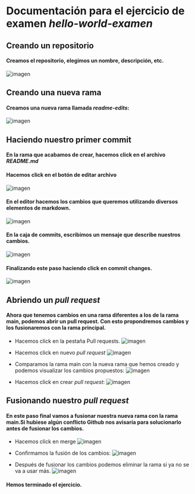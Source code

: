 # Documentación para el ejercicio de examen *hello-world-examen*

## Creando un repositorio

#### Creamos el repositorio, elegimos un nombre, descripción, etc.

![imagen](https://user-images.githubusercontent.com/91874629/159226623-e4bc16e2-71bc-44b4-a54e-6d86b1d71b79.png)


## Creando una nueva rama

#### Creamos una nueva rama llamada *readme-edits*:

![imagen](https://user-images.githubusercontent.com/91874629/159226816-b3363f64-f82e-4438-8170-65b63ba793d6.png)


## Haciendo nuestro primer commit

#### En la rama que acabamos de crear, hacemos click en el archivo *README.md*
#### Hacemos click en el botón de editar archivo

![imagen](https://user-images.githubusercontent.com/91874629/159226979-ad635e4b-ce6e-47a3-bd8d-bdecf1c47981.png)


#### En el editor hacemos los cambios que queremos utilizando diversos elementos de markdown.

![imagen](https://user-images.githubusercontent.com/91874629/159227108-2b9284d6-deef-4510-8a26-b6a71e2621b0.png)


#### En la caja de commits, escribimos un mensaje que describe nuestros cambios.

![imagen](https://user-images.githubusercontent.com/91874629/159227205-321fddbe-b83e-4e4c-8a94-eae3cb19d96c.png)


#### Finalizando este paso haciendo click en commit changes.
![imagen](https://user-images.githubusercontent.com/91874629/159227287-f0dd3e2b-6919-4e78-b437-707a53696ef3.png)


## Abriendo un *pull request*

#### Ahora que tenemos cambios en una rama diferentes a los de la rama main, podemos abrir un pull request. Con esto propondremos cambios y los fusionaremos con la rama principal.

- Hacemos click en la pestaña Pull requests.
![imagen](https://user-images.githubusercontent.com/91874629/159227418-7b958477-f7d0-4c0f-b89b-b8d2ad67b3d7.png)


- Hacemos click en nuevo *pull request*
![imagen](https://user-images.githubusercontent.com/91874629/159227485-afd7e909-4170-4382-ae7a-544768683010.png)


- Comparamos la rama main con la nueva rama que hemos creado y podemos visualizar los cambios propuestos:
![imagen](https://user-images.githubusercontent.com/91874629/159227547-d2f792f6-adc3-4dd0-a9e0-9cd752aeff24.png)



- Hacemos click en crear *pull request*:
![imagen](https://user-images.githubusercontent.com/91874629/159227639-f54939cd-9d79-4939-b129-cfd17a8430bc.png)


## Fusionando nuestro *pull request*

#### En este paso final vamos a fusionar nuestra nueva rama con la rama main.Si hubiese algún conflicto Github nos avisaría para solucionarlo antes de fusionar los cambios.

- Hacemos click en merge
![imagen](https://user-images.githubusercontent.com/91874629/159227769-07e354ba-c376-46e2-812f-19312907ca1e.png)

- Confirmamos la fusión de los cambios:
![imagen](https://user-images.githubusercontent.com/91874629/159227870-a78b577d-a679-4fea-92ae-dc1fa7de7ac8.png)

- Después de fusionar los cambios podemos eliminar la rama si ya no se va a usar más.
![imagen](https://user-images.githubusercontent.com/91874629/159227918-d382839a-d5d9-41f2-b1b2-84abfe8e96cd.png)

#### Hemos terminado el ejercicio.
